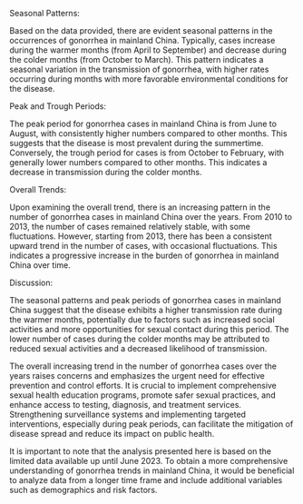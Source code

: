 Seasonal Patterns:

Based on the data provided, there are evident seasonal patterns in the occurrences of gonorrhea in mainland China. Typically, cases increase during the warmer months (from April to September) and decrease during the colder months (from October to March). This pattern indicates a seasonal variation in the transmission of gonorrhea, with higher rates occurring during months with more favorable environmental conditions for the disease.

Peak and Trough Periods:

The peak period for gonorrhea cases in mainland China is from June to August, with consistently higher numbers compared to other months. This suggests that the disease is most prevalent during the summertime. Conversely, the trough period for cases is from October to February, with generally lower numbers compared to other months. This indicates a decrease in transmission during the colder months.

Overall Trends:

Upon examining the overall trend, there is an increasing pattern in the number of gonorrhea cases in mainland China over the years. From 2010 to 2013, the number of cases remained relatively stable, with some fluctuations. However, starting from 2013, there has been a consistent upward trend in the number of cases, with occasional fluctuations. This indicates a progressive increase in the burden of gonorrhea in mainland China over time.

Discussion:

The seasonal patterns and peak periods of gonorrhea cases in mainland China suggest that the disease exhibits a higher transmission rate during the warmer months, potentially due to factors such as increased social activities and more opportunities for sexual contact during this period. The lower number of cases during the colder months may be attributed to reduced sexual activities and a decreased likelihood of transmission.

The overall increasing trend in the number of gonorrhea cases over the years raises concerns and emphasizes the urgent need for effective prevention and control efforts. It is crucial to implement comprehensive sexual health education programs, promote safer sexual practices, and enhance access to testing, diagnosis, and treatment services. Strengthening surveillance systems and implementing targeted interventions, especially during peak periods, can facilitate the mitigation of disease spread and reduce its impact on public health.

It is important to note that the analysis presented here is based on the limited data available up until June 2023. To obtain a more comprehensive understanding of gonorrhea trends in mainland China, it would be beneficial to analyze data from a longer time frame and include additional variables such as demographics and risk factors.